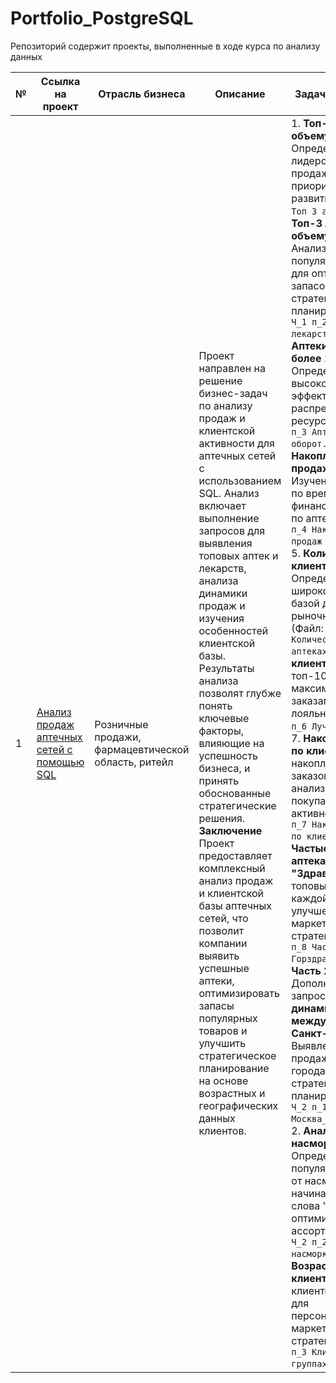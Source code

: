 # Portfolio_PostgreSQL
Репозиторий содержит проекты, выполненные в ходе курса по анализу данных

№ | Ссылка на проект | Отрасль бизнеса | Описание | Задачи исследования|Используемые библиотеки | Презентация проекта
---|---|---|---|---|---|---
1 | [Анализ продаж аптечных сетей с помощью SQL](https://github.com/Elena-Kos/Portfolio_PostgreSQL/tree/b48b40a0e665fb8c9805fc1fd914a81ab1d509bf/%D0%9A%D0%B5%D0%B9%D1%81_%D0%BF%D0%BE%D1%80%D1%82%D1%84%D0%BE%D0%BB%D0%B8%D0%BE%20SQL%20)| Розничные продажи, фармацевтической область, ритейл| Проект направлен на решение бизнес-задач по анализу продаж и клиентской активности для аптечных сетей с использованием SQL. Анализ включает выполнение запросов для выявления топовых аптек и лекарств, анализа динамики продаж и изучения особенностей клиентской базы. Результаты анализа позволят глубже понять ключевые факторы, влияющие на успешность бизнеса, и принять обоснованные стратегические решения.  **Заключение** Проект предоставляет комплексный анализ продаж и клиентской базы аптечных сетей, что позволит компании выявить успешные аптеки, оптимизировать запасы популярных товаров и улучшить стратегическое планирование на основе возрастных и географических данных клиентов.|1.  **Топ-3 аптеки по объему продаж**: Определение аптек-лидеров по объему продаж для приоритетного развития (Файл: `Ч_1 п_1 Топ 3 аптеки.sql`).  2.  **Топ-3 лекарства по объему продаж**: Анализ наиболее популярных лекарств для оптимизации запасов и улучшения стратегического планирования (Файл: `Ч_1 п_2 Топ 3 лекарства.sql`). 3.  **Аптеки с оборотом более 1.8 млн руб.**: Определение аптек с высокой выручкой для эффективного распределения ресурсов (Файл: `Ч_1 п_3 Аптека от 1_8 млн оборот.sql`). 4.  **Накопленная сумма продаж по аптекам**: Изучение роста продаж по времени для финансовой динамики по аптекам (Файл: `Ч_1 п_4 Накопленная сумма продаж по аптеке.sql`). 5.  **Количество клиентов в аптеках**: Определение аптек с широкой клиентской базой для оценки рыночного влияния (Файл: `Ч_1 п_5 Количество клиентов аптеках.sql`). 6.  **Лучшие клиенты**: Выявление топ-10 клиентов с максимальными заказами для стратегии лояльности (Файл: `Ч_1 п_6 Лучшие клиенты.sql`). 7.  **Накопленная сумма по клиентам**: Расчет накопленной суммы заказов клиентов для анализа их покупательской активности (Файл: `Ч_1 п_7 Накопленная сумма по клиентам.sql`). 8.  **Частые клиенты в аптеках "Горздрав" и "Здравсити"**: Анализ топовых клиентов для каждой аптеки с целью улучшения маркетинговых стратегий (Файл: `Ч_1 п_8 Частые клиенты Горздрав Здравсити.sql`). **Часть 2:** Дополнительные запросы  1.  **Сравнение динамики продаж между Москвой и Санкт-Петербургом**: Выявление различий в продажах между двумя городами для стратегического планирования (Файл: `Ч_2 п_1 Динамика продаж Москва_С_Петербург.sql`). 2.  **Анализ лекарств от насморка**: Определение популярных препаратов от насморка, начинающихся со слова "аква", для оптимизации ассортимента (Файл: `Ч_2 п_2 Лекарства от насморка.sql`). 3.  **Возрастной анализ клиентов**: Группировка клиентов по возрасту для персонализированных маркетинговых стратегий (Файл: `Ч_2 п_3 Клиенты в группах.sql`).|**PostgreSQL**: для написания SQL-запросов и анализа данных аптечной сети.| [Презентация: "Анализ продаж аптечных сетей с помощью SQL"](https://drive.google.com/file/d/1F_KABp7p7BQdLmbq1s5oCeqid2YW_jY9/view?usp=sharing)
